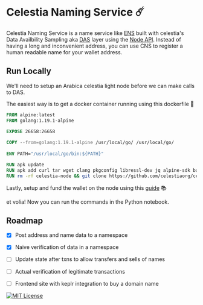 # Celestia Naming Service ☄️

Celestia Naming Service is a name service like [ENS](ENS.domains) built with celestia's Data Availbility Sampling aka [DAS](https://docs.celestia.org/concepts/how-celestia-works/data-availability-layer/) layer using the [Node API](https://docs.celestia.org/developers/node-api/#endpoints). Instead of having a long and inconvenient address, you can use CNS to register a human readable name for your wallet address.


## Run Locally 

We'll need to setup an Arabica celestia light node before we can make calls to DAS.

The easiest way is to get a docker container running using this dockerfile 🐳

```dockerfile
FROM alpine:latest
FROM golang:1.19.1-alpine

EXPOSE 26658:26658
 
COPY --from=golang:1.19.1-alpine /usr/local/go/ /usr/local/go/
 
ENV PATH="/usr/local/go/bin:${PATH}"

RUN apk update
RUN apk add curl tar wget clang pkgconfig libressl-dev jq alpine-sdk bash 
RUN rm -rf celestia-node && git clone https://github.com/celestiaorg/celestia-node.git && cd celestia-node && git checkout tags/v0.4.2 && make install && make cel-key && celestia light init
```

Lastly, setup and fund the wallet on the node using this [guide](https://docs.celestia.org/developers/wallet/#fund-a-wallet) 📚

et volia! Now you can run the commands in the Python notebook.
    
## Roadmap

- [x] Post address and name data to a namespace
- [x] Naive verification of data in a namespace
- [ ] Update state after txns to allow transfers and sells of names
- [ ] Actual verification of legitimate transactions
- [ ] Frontend site with keplr integration to buy a domain name


[![MIT License](https://img.shields.io/badge/License-MIT-green.svg)](https://choosealicense.com/licenses/mit/)
